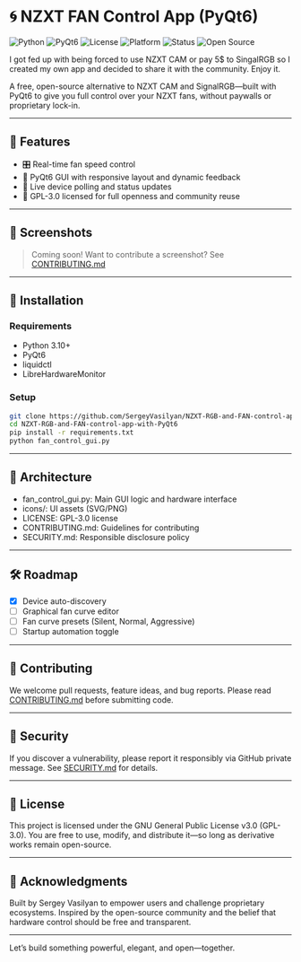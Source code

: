 # 🌀 NZXT FAN Control App (PyQt6)

![Python](https://img.shields.io/badge/Python-3.10%2B-blue?logo=python&logoColor=white)
![PyQt6](https://img.shields.io/badge/PyQt6-GUI-green?logo=qt&logoColor=white)
![License](https://img.shields.io/badge/License-GPLv3-blue?logo=gnu&logoColor=white)
![Platform](https://img.shields.io/badge/Platform-Windows-lightgrey?logo=windows&logoColor=white)
![Status](https://img.shields.io/badge/Status-Active-brightgreen)
![Open Source](https://img.shields.io/badge/Open%20Source-Friendly-blueviolet?logo=github&logoColor=white)

I got fed up with being forced to use NZXT CAM or pay 5$ to SingalRGB so I created my own app and decided to share it with the community. Enjoy it.

A free, open-source alternative to NZXT CAM and SignalRGB—built with PyQt6 to give you full control over your NZXT fans, without paywalls or proprietary lock-in.

---

## 🚀 Features

- 🎛️ Real-time fan speed control
- 🧠 PyQt6 GUI with responsive layout and dynamic feedback
- 🔁 Live device polling and status updates
- 🧰 GPL-3.0 licensed for full openness and community reuse

---

## 📸 Screenshots

> Coming soon! Want to contribute a screenshot? See [CONTRIBUTING.md](./CONTRIBUTING.md)

---

## 🧪 Installation

### Requirements

- Python 3.10+
- PyQt6
- liquidctl
- LibreHardwareMonitor

### Setup

```bash
git clone https://github.com/SergeyVasilyan/NZXT-RGB-and-FAN-control-app-with-PyQt6.git
cd NZXT-RGB-and-FAN-control-app-with-PyQt6
pip install -r requirements.txt
python fan_control_gui.py
```

---

## 🧩 Architecture

- fan_control_gui.py: Main GUI logic and hardware interface
- icons/: UI assets (SVG/PNG)
- LICENSE: GPL-3.0 license
- CONTRIBUTING.md: Guidelines for contributing
- SECURITY.md: Responsible disclosure policy

---

## 🛠️ Roadmap

- [x] Device auto-discovery
- [ ] Graphical fan curve editor
- [ ] Fan curve presets (Silent, Normal, Aggressive)
- [ ] Startup automation toggle

---

## 🤝 Contributing

We welcome pull requests, feature ideas, and bug reports. Please read [CONTRIBUTING.md](./CONTRIBUTING.md) before submitting code.

---

## 🔐 Security

If you discover a vulnerability, please report it responsibly via GitHub private message. See [SECURITY.md](./SECURITY.md) for details.

---

## 📜 License
This project is licensed under the GNU General Public License v3.0 (GPL-3.0). You are free to use, modify, and distribute it—so long as derivative works remain open-source.

---

## 🙌 Acknowledgments

Built by Sergey Vasilyan to empower users and challenge proprietary ecosystems. Inspired by the open-source community and the belief that hardware control should be free and transparent.

---

Let’s build something powerful, elegant, and open—together.

